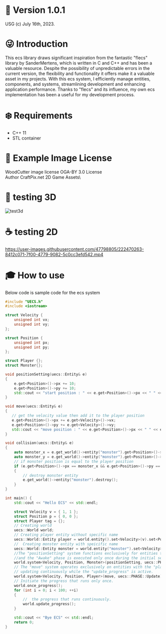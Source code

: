 #  :pushpin: Version 1.0.1
USG (c) July 16th, 2023.

# :stuck_out_tongue_winking_eye: Introduction
This ecs library draws significant inspiration from the fantastic "flecs" library by SanderMertens, 
which is written in C and C++ and has been a valuable resource. 
Despite the possibility of unpredictable errors in the current version, 
the flexibility and functionality it offers make it a valuable asset in my projects. 
With this ecs system, I efficiently manage entities, components, and systems, streamlining development and enhancing application performance. 
Thanks to "flecs" and its influence, my own ecs implementation has been a useful for my development process.


# :snowflake: Requirements
* C++ 11
* STL container

# :tulip: Example Image License
WoodCutter image license OGA-BY 3.0 License\
Author CraftPix.net 2D Game Assets\

# :shell: testing 3D
![test3d](https://user-images.githubusercontent.com/47798805/235448616-0d4eb17e-be0f-4c45-bd6e-821e6709f8e4.gif)

# :coffee: testing 2D
https://user-images.githubusercontent.com/47798805/222470263-8412c071-7f00-4779-9082-5c0cc3efd542.mp4

# :mortar_board: How to use
Below code is sample code for the ecs system

```cpp
#include "UECS.h"
#include <iostream>

struct Velocity {
    unsigned int vx;
    unsigned int vy;
};

struct Position {
    unsigned int px;
    unsigned int py;
};

struct Player {};
struct Monster{};

void positionSetting(uecs::Entity& e)
{
    e.get<Position>()->px += 10;
    e.get<Position>()->py += 10;
    std::cout << "start position : " << e.get<Position>()->px << " " << e.get<Position>()->py << std::endl;
}

void move(uecs::Entity& e)
{
   // get the velocity value then add it to the player position
   e.get<Position>()->px += e.get<Velocity>()->vx;
   e.get<Position>()->py += e.get<Velocity>()->vy;
   std::cout << "move position : " << e.get<Position>()->px << " " << e.get<Position>()->py << std::endl;
}

void collision(uecs::Entity& e)
{
    auto monster_x = e.get_world()->entity("monster").get<Position>()->px;
    auto monster_y = e.get_world()->entity("monster").get<Position>()->py;
    // if monster position is equal to the player position
    if (e.get<Position>()->px == monster_x && e.get<Position>()->py == monster_y)
    {
        // destroy monster entity
        e.get_world()->entity("monster").destroy();
    }
}

int main() {
    std::cout << "Hello ECS" << std::endl;

    struct Velocity v = { 1, 1 };
    struct Position p = { 0, 0 };
    struct Player tag = {};
    // Creating world
    uecs::World world;
    // Creating player entity without specific name
    uecs::World::Entity player = world.entity().set<Velocity>(v).set<Position>(p).set<Player>(tag);
    //  Creating monster entity with speicific name
    uecs::World::Entity monster = world.entity("monster").set<Velocity>(v).set<Position>(p).set<Monster>({});
    //The "positionSetting" system functions exclusively for entities that have the "monster" struct, 
    //and the "Awake" phase is executed only once during the initial setup.
    world.system<Velocity, Position, Monster>(positionSetting, uecs::PHASE::Awake); 
    // The "move" system operates exclusively on entities with the "player" struct, 
    // updating continuously while the "update_progress" is active.
    world.system<Velocity, Position, Player>(move, uecs::PHASE::Update);
    // Initiate the progress that runs only once.
    world.once_progress();
    for (int i = 0; i < 100; ++i)
    {
        //  the progress that runs continuously.
        world.update_progress();
    }

    std::cout << "Bye ECS" << std::endl;
    return 0;
}

```
